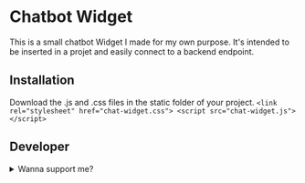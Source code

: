 # Chatbot Widget
This is a small chatbot Widget I made for my own purpose. It's intended to be inserted in a projet and easily connect to a backend endpoint.

## Installation
Download the .js and .css files in the static folder of your project.
	```
	  <link rel="stylesheet" href="chat-widget.css">
	  <script src="chat-widget.js"></script>
	```

## Developer
<details> 
  <summary>Wanna support me? </summary>
   Here come the e-begging ಥ_ಥ 
   
   [![ko-fi](https://www.ko-fi.com/img/githubbutton_sm.svg)](https://ko-fi.com/jello195)
</details>
